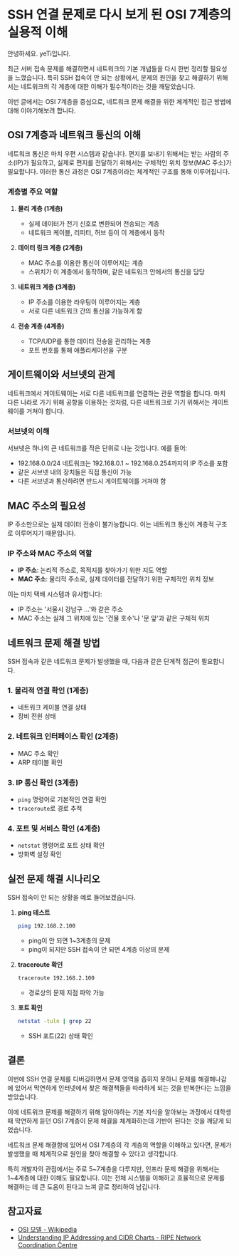 # SSH 연결 문제로 다시 보게 된 OSI 7계층의 실용적 이해

안녕하세요. yeTi입니다.

최근 서버 접속 문제를 해결하면서 네트워크의 기본 개념들을 다시 한번 정리할 필요성을 느꼈습니다. 특히 SSH 접속이 안 되는 상황에서, 문제의 원인을 찾고 해결하기 위해서는 네트워크의 각 계층에 대한 이해가 필수적이라는 것을 깨달았습니다.

이번 글에서는 OSI 7계층을 중심으로, 네트워크 문제 해결을 위한 체계적인 접근 방법에 대해 이야기해보려 합니다.

## OSI 7계층과 네트워크 통신의 이해

네트워크 통신은 마치 우편 시스템과 같습니다. 편지를 보내기 위해서는 받는 사람의 주소(IP)가 필요하고, 실제로 편지를 전달하기 위해서는 구체적인 위치 정보(MAC 주소)가 필요합니다. 이러한 통신 과정은 OSI 7계층이라는 체계적인 구조를 통해 이루어집니다.

### 계층별 주요 역할

1. **물리 계층 (1계층)**
   - 실제 데이터가 전기 신호로 변환되어 전송되는 계층
   - 네트워크 케이블, 리피터, 허브 등이 이 계층에서 동작

2. **데이터 링크 계층 (2계층)**
   - MAC 주소를 이용한 통신이 이루어지는 계층
   - 스위치가 이 계층에서 동작하며, 같은 네트워크 안에서의 통신을 담당

3. **네트워크 계층 (3계층)**
   - IP 주소를 이용한 라우팅이 이루어지는 계층
   - 서로 다른 네트워크 간의 통신을 가능하게 함

4. **전송 계층 (4계층)**
   - TCP/UDP를 통한 데이터 전송을 관리하는 계층
   - 포트 번호를 통해 애플리케이션을 구분

## 게이트웨이와 서브넷의 관계

네트워크에서 게이트웨이는 서로 다른 네트워크를 연결하는 관문 역할을 합니다. 마치 다른 나라로 가기 위해 공항을 이용하는 것처럼, 다른 네트워크로 가기 위해서는 게이트웨이를 거쳐야 합니다.

### 서브넷의 이해
서브넷은 하나의 큰 네트워크를 작은 단위로 나눈 것입니다. 예를 들어:
- 192.168.0.0/24 네트워크는 192.168.0.1 ~ 192.168.0.254까지의 IP 주소를 포함
- 같은 서브넷 내의 장치들은 직접 통신이 가능
- 다른 서브넷과 통신하려면 반드시 게이트웨이를 거쳐야 함

## MAC 주소의 필요성

IP 주소만으로는 실제 데이터 전송이 불가능합니다. 이는 네트워크 통신이 계층적 구조로 이루어지기 때문입니다.

### IP 주소와 MAC 주소의 역할
- **IP 주소**: 논리적 주소로, 목적지를 찾아가기 위한 지도 역할
- **MAC 주소**: 물리적 주소로, 실제 데이터를 전달하기 위한 구체적인 위치 정보

이는 마치 택배 시스템과 유사합니다:
- IP 주소는 '서울시 강남구 ...'와 같은 주소
- MAC 주소는 실제 그 위치에 있는 '건물 호수'나 '문 앞'과 같은 구체적 위치

## 네트워크 문제 해결 방법

SSH 접속과 같은 네트워크 문제가 발생했을 때, 다음과 같은 단계적 접근이 필요합니다.

### 1. 물리적 연결 확인 (1계층)
- 네트워크 케이블 연결 상태
- 장비 전원 상태

### 2. 네트워크 인터페이스 확인 (2계층)
- MAC 주소 확인
- ARP 테이블 확인

### 3. IP 통신 확인 (3계층)
- `ping` 명령어로 기본적인 연결 확인
- `traceroute`로 경로 추적

### 4. 포트 및 서비스 확인 (4계층)
- `netstat` 명령어로 포트 상태 확인
- 방화벽 설정 확인

## 실전 문제 해결 시나리오

SSH 접속이 안 되는 상황을 예로 들어보겠습니다.

1. **ping 테스트**
   ```bash
   ping 192.168.2.100
   ```
   - ping이 안 되면 1~3계층의 문제
   - ping이 되지만 SSH 접속이 안 되면 4계층 이상의 문제

2. **traceroute 확인**
   ```bash
   traceroute 192.168.2.100
   ```
   - 경로상의 문제 지점 파악 가능

3. **포트 확인**
   ```bash
   netstat -tuln | grep 22
   ```
   - SSH 포트(22) 상태 확인

## 결론

이번에 SSH 연결 문제를 디버깅하면서 문제 영역을 좁히지 못하니 문제를 해결해나감에 있어서 막연하게 인터넷에서 찾은 해결책들을 따라하게 되는 것을 반복한다는 느낌을 받았습니다.

이에 네트워크 문제를 해결하기 위해 알아야하는 기본 지식을 알아보는 과정에서 대학생때 막연하게 듣던 OSI 7계층이 문제 해결을 체계화하는데 기반이 된다는 것을 깨닫게 되었습니다.

네트워크 문제 해결함에 있어서 OSI 7계층의 각 계층의 역할을 이해하고 있다면, 문제가 발생했을 때 체계적으로 원인을 찾아 해결할 수 있다고 생각합니다.

특히 개발자의 관점에서는 주로 5~7계층을 다루지만, 인프라 문제 해결을 위해서는 1~4계층에 대한 이해도 필요합니다. 이는 전체 시스템을 이해하고 효율적으로 문제를 해결하는 데 큰 도움이 된다고 느껴 글로 정리하여 남깁니다.

## 참고자료

- [OSI 모델 - Wikipedia](https://en.wikipedia.org/wiki/OSI_model)
- [Understanding IP Addressing and CIDR Charts - RIPE Network Coordination Centre](https://www.ripe.net/about-us/press-centre/understanding-ip-addressing)
